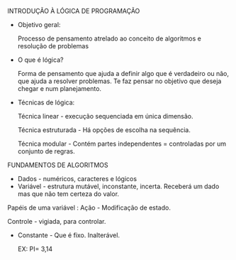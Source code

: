 INTRODUÇÃO À LÓGICA DE PROGRAMAÇÃO

- Objetivo geral:

  Processo de pensamento atrelado ao conceito de algoritmos e resolução de problemas

- O que é lógica?

  Forma de pensamento que ajuda a definir algo que é verdadeiro ou não, que ajuda a resolver problemas. Te faz pensar no objetivo que deseja chegar e num planejamento.

- Técnicas de lógica:

  Técnica linear - execução sequenciada em única dimensão.

  Técnica estruturada - Há opções de escolha na sequência.

  Técnica modular - Contém partes independentes = controladas por um conjunto de regras.

FUNDAMENTOS DE ALGORITMOS

- Dados - numéricos, caracteres e lógicos
- Variável - estrutura mutável, inconstante, incerta. Receberá um dado mas que não tem certeza do valor.

 Papéis de uma variável :
Ação - Modificação de estado.

Controle - vigiada, para controlar.

- Constante - Que é fixo. Inalterável.

   EX: PI= 3,14